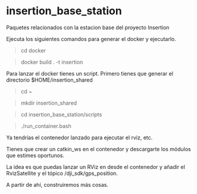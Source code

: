 # insertion_base_station
Paquetes relacionados con la estacion base del proyecto Insertion


Ejecuta los siguientes comandos para generar el docker y ejecutarlo.

> cd docker

> docker build . -t insertion


Para lanzar el docker tienes un script. Primero tienes que generar el directorio $HOME/insertion_shared

> cd ~

> mkdir insertion_shared

> cd insertion_base_station/scripts

> ./run_container.bash

Ya tendrías el contenedor lanzado para ejecutar el rviz, etc.

Tienes que crear un catkin_ws en el contenedor y descargarte los módulos que estimes oportunos.

La idea es que puedas lanzar un RViz en desde el contenedor y añadir el RvizSatellite y el tópico /dji_sdk/gps_position.

A partir de ahí, construiremos más cosas.
